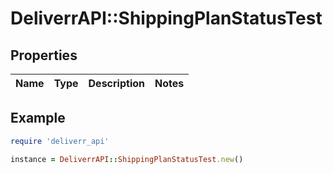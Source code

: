 # DeliverrAPI::ShippingPlanStatusTest

## Properties

| Name | Type | Description | Notes |
| ---- | ---- | ----------- | ----- |

## Example

```ruby
require 'deliverr_api'

instance = DeliverrAPI::ShippingPlanStatusTest.new()
```

